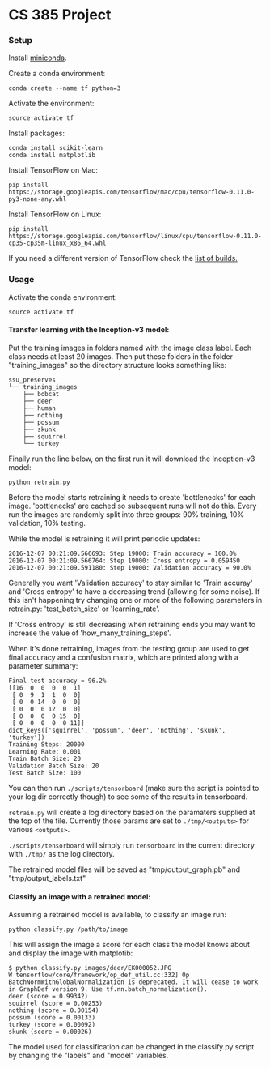 # CS 385 Project 

### Setup

Install [miniconda](http://conda.pydata.org/miniconda.html).

Create a conda environment:

    conda create --name tf python=3

Activate the environment:

    source activate tf

Install packages:

    conda install scikit-learn
    conda install matplotlib

Install TensorFlow on Mac:
 
    pip install https://storage.googleapis.com/tensorflow/mac/cpu/tensorflow-0.11.0-py3-none-any.whl

Install TensorFlow on Linux:

    pip install https://storage.googleapis.com/tensorflow/linux/cpu/tensorflow-0.11.0-cp35-cp35m-linux_x86_64.whl

If you need a different version of TensorFlow check the [list of builds.](https://www.tensorflow.org/versions/master/get_started/os_setup.html)

### Usage

Activate the conda environment:

    source activate tf


#### Transfer learning with the Inception-v3 model:

Put the training images in folders named with the image class label. 
Each class needs at least 20 images.
Then put these folders in the folder "training_images" so the directory structure looks something like:

    ssu_preserves    
    └── training_images
        ├── bobcat
        ├── deer
        ├── human
        ├── nothing
        ├── possum
        ├── skunk
        ├── squirrel
        └── turkey

Finally run the line below, on the first run it will download the Inception-v3 model:

    python retrain.py

Before the model starts retraining it needs to create 'bottlenecks' for each image. 
'bottlenecks' are cached so subsequent runs will not do this. 
Every run the images are randomly split into three groups: 90% training, 10% validation, 10% testing.

While the model is retraining it will print periodic updates: 

    2016-12-07 00:21:09.566693: Step 19000: Train accuracy = 100.0%
    2016-12-07 00:21:09.566764: Step 19000: Cross entropy = 0.059450
    2016-12-07 00:21:09.591180: Step 19000: Validation accuracy = 90.0%

Generally you want 'Validation accuracy' to stay similar to 'Train accuray' and 'Cross entropy' to have a decreasing trend (allowing for some noise). 
If this isn't happening try changing one or more of the following parameters in retrain.py: 'test_batch_size' or 'learning_rate'. 

If 'Cross entropy' is still decreasing when retraining ends you may want to increase the value of 'how_many_training_steps'.

When it's done retraining, images from the testing group are used to get final accuracy and a confusion matrix, which are printed along with a parameter summary:

    Final test accuracy = 96.2%
    [[16  0  0  0  0  1]
     [ 0  9  1  1  0  0]
     [ 0  0 14  0  0  0]
     [ 0  0  0 12  0  0]
     [ 0  0  0  0 15  0]
     [ 0  0  0  0  0 11]]
    dict_keys(['squirrel', 'possum', 'deer', 'nothing', 'skunk', 'turkey'])
    Training Steps: 20000
    Learning Rate: 0.001
    Train Batch Size: 20
    Validation Batch Size: 20
    Test Batch Size: 100

You can then run `./scripts/tensorboard` (make sure the script is pointed to your log dir correctly though) to see some of the results in tensorboard.

`retrain.py` will create a log directory based on the paramaters supplied at the top of the file. Currently those params are set to `./tmp/<outputs>` for various `<outputs>`.

`./scripts/tensorboard` will simply run `tensorboard` in the current directory with `./tmp/` as the log directory.

The retrained model files will be saved as "tmp/output_graph.pb" and "tmp/output_labels.txt"


#### Classify an image with a retrained model: 

Assuming a retrained model is available, to classify an image run:

    python classify.py /path/to/image

This will assign the image a score for each class the model knows about and display the image with matplotib:

    $ python classify.py images/deer/EK000052.JPG
    W tensorflow/core/framework/op_def_util.cc:332] Op BatchNormWithGlobalNormalization is deprecated. It will cease to work in GraphDef version 9. Use tf.nn.batch_normalization().
    deer (score = 0.99342)
    squirrel (score = 0.00253)
    nothing (score = 0.00154)
    possum (score = 0.00133)
    turkey (score = 0.00092)
    skunk (score = 0.00026)

The model used for classification can be changed in the classify.py script by changing the "labels" and "model" variables. 
